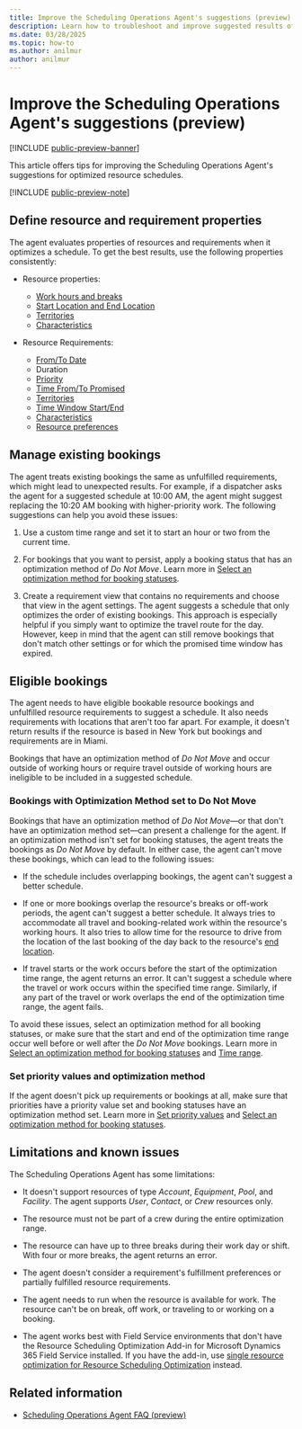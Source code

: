```yaml
---
title: Improve the Scheduling Operations Agent's suggestions (preview)
description: Learn how to troubleshoot and improve suggested results of the Scheduling Operations Agent for Dynamics 365 Field Service.
ms.date: 03/28/2025
ms.topic: how-to
ms.author: anilmur
author: anilmur
---
```


# Improve the Scheduling Operations Agent's suggestions (preview)

[!INCLUDE [public-preview-banner](../includes/public-preview-banner.md)]

This article offers tips for improving the Scheduling Operations Agent's suggestions for optimized resource schedules.

[!INCLUDE [public-preview-note](../includes/public-preview-note.md)]

## Define resource and requirement properties

The agent evaluates properties of resources and requirements when it optimizes a schedule. To get the best results, use the following properties consistently:

- Resource properties:

  - [Work hours and breaks](set-up-bookable-resources.md#add-work-hours)
  - [Start Location and End Location](set-up-bookable-resources.md#create-other-bookable-resources)
  - [Territories](set-up-territories.md)
  - [Characteristics](set-up-characteristics.md)

- Resource Requirements:

  - [From/To Date](schedule-time-constraints.md)
  - Duration
  - [Priority](set-priorities.md)
  - [Time From/To Promised](schedule-time-constraints.md)
  - [Territories](set-up-territories.md)
  - [Time Window Start/End](schedule-time-constraints.md)
  - [Characteristics](set-up-characteristics.md)
  - [Resource preferences](resource-preferences.md)

## Manage existing bookings

The agent treats existing bookings the same as unfulfilled requirements, which might lead to unexpected results. For example, if a dispatcher asks the agent for a suggested schedule at 10:00 AM, the agent might suggest replacing the 10:20 AM booking with higher-priority work. The following suggestions can help you avoid these issues:

1. Use a custom time range and set it to start an hour or two from the current time.

1. For bookings that you want to persist, apply a booking status that has an optimization method of *Do Not Move*. Learn more in [Select an optimization method for booking statuses](soa-setup.md#select-an-optimization-method-for-booking-statuses).

1. Create a requirement view that contains no requirements and choose that view in the agent settings. The agent suggests a schedule that only optimizes the order of existing bookings. This approach is especially helpful if you simply want to optimize the travel route for the day. However, keep in mind that the agent can still remove bookings that don't match other settings or for which the promised time window has expired.

## Eligible bookings

The agent needs to have eligible bookable resource bookings and unfulfilled resource requirements to suggest a schedule. It also needs requirements with locations that aren't too far apart. For example, it doesn't return results if the resource is based in New York but bookings and requirements are in Miami.

Bookings that have an optimization method of *Do Not Move* and occur outside of working hours or require travel outside of working hours are ineligible to be included in a suggested schedule.

### Bookings with Optimization Method set to Do Not Move

Bookings that have an optimization method of *Do Not Move*&mdash;or that don't have an optimization method set&mdash;can present a challenge for the agent. If an optimization method isn't set for booking statuses, the agent treats the bookings as *Do Not Move* by default. In either case, the agent can't move these bookings, which can lead to the following issues:

- If the schedule includes overlapping bookings, the agent can't suggest a better schedule.

- If one or more bookings overlap the resource's breaks or off-work periods, the agent can't suggest a better schedule. It always tries to accommodate all travel and booking-related work within the resource's working hours. It also tries to allow time for the resource to drive from the location of the last booking of the day back to the resource's [end location](set-up-bookable-resources.md#create-other-bookable-resources).

- If travel starts or the work occurs before the start of the optimization time range, the agent returns an error. It can't suggest a schedule where the travel or work occurs within the specified time range. Similarly, if any part of the travel or work overlaps the end of the optimization time range, the agent fails.

To avoid these issues, select an optimization method for all booking statuses, or make sure that the start and end of the optimization time range occur well before or well after the *Do Not Move* bookings. Learn more in [Select an optimization method for booking statuses](soa-setup.md#select-an-optimization-method-for-booking-statuses) and [Time range](soa-run.md#time-range).

### Set priority values and optimization method

If the agent doesn't pick up requirements or bookings at all, make sure that priorities have a priority value set and booking statuses have an optimization method set. Learn more in [Set priority values](soa-setup.md#set-priority-values) and [Select an optimization method for booking statuses](soa-setup.md#select-an-optimization-method-for-booking-statuses).

## Limitations and known issues

The Scheduling Operations Agent has some limitations:

- It doesn't support resources of type *Account*, *Equipment*, *Pool*, and *Facility*. The agent supports *User*, *Contact*, or *Crew* resources only.

- The resource must not be part of a crew during the entire optimization range.

- The resource can have up to three breaks during their work day or shift. With four or more breaks, the agent returns an error.

- The agent doesn't consider a requirement's fulfillment preferences or partially fulfilled resource requirements.

- The agent needs to run when the resource is available for work. The resource can't be on break, off work, or traveling to or working on a booking.

- The agent works best with Field Service environments that don't have the Resource Scheduling Optimization Add-in for Microsoft Dynamics 365 Field Service installed. If you have the add-in, use [single resource optimization for Resource Scheduling Optimization](rso-single-resource-optimization.md) instead.

## Related information

- [Scheduling Operations Agent FAQ (preview)](faqs-soa.md)
